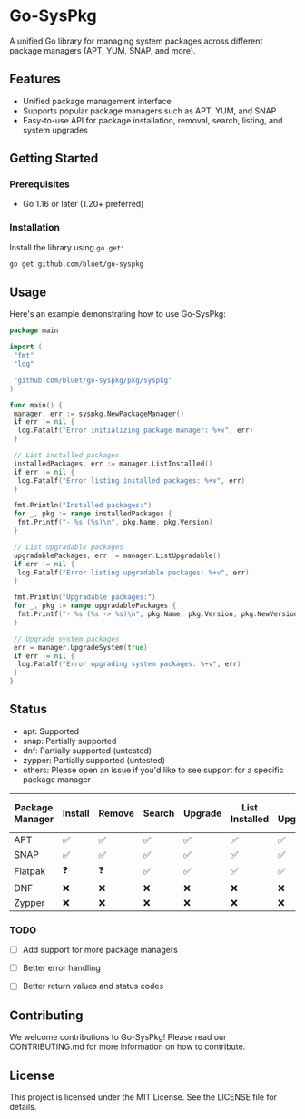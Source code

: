 # Go-SysPkg

A unified Go library for managing system packages across different package managers (APT, YUM, SNAP, and more).

## Features

- Unified package management interface
- Supports popular package managers such as APT, YUM, and SNAP
- Easy-to-use API for package installation, removal, search, listing, and system upgrades

## Getting Started

### Prerequisites

- Go 1.16 or later (1.20+ preferred)

### Installation

Install the library using `go get`:

```bash
go get github.com/bluet/go-syspkg
```

## Usage

Here's an example demonstrating how to use Go-SysPkg:

```go
package main

import (
 "fmt"
 "log"

 "github.com/bluet/go-syspkg/pkg/syspkg"
)

func main() {
 manager, err := syspkg.NewPackageManager()
 if err != nil {
  log.Fatalf("Error initializing package manager: %+v", err)
 }

 // List installed packages
 installedPackages, err := manager.ListInstalled()
 if err != nil {
  log.Fatalf("Error listing installed packages: %+v", err)
 }

 fmt.Println("Installed packages:")
 for _, pkg := range installedPackages {
  fmt.Printf("- %s (%s)\n", pkg.Name, pkg.Version)
 }

 // List upgradable packages
 upgradablePackages, err := manager.ListUpgradable()
 if err != nil {
  log.Fatalf("Error listing upgradable packages: %+v", err)
 }

 fmt.Println("Upgradable packages:")
 for _, pkg := range upgradablePackages {
  fmt.Printf("- %s (%s -> %s)\n", pkg.Name, pkg.Version, pkg.NewVersion)
 }

 // Upgrade system packages
 err = manager.UpgradeSystem(true)
 if err != nil {
  log.Fatalf("Error upgrading system packages: %+v", err)
 }
}

```

## Status
- apt: Supported
- snap: Partially supported
- dnf: Partially supported (untested)
- zypper: Partially supported (untested)
- others: Please open an issue if you'd like to see support for a specific package manager

| Package Manager | Install | Remove | Search | Upgrade | List Installed | List Upgradable | Get Package Info |
| --------------- | ------- | ------ | ------ | ------- | -------------- | --------------- | ---------------- |
| APT             | ✅      | ✅    | ✅     | ✅     | ✅             | ✅             | ✅               |
| SNAP            | ✅      | ✅    | ✅     | ✅     | ✅             | ✅             | ✅               |
| Flatpak         | ❓      | ❓    | ✅     | ✅     | ✅             | ✅             | ✅               |
| DNF             | ❌      | ❌    | ❌     | ❌     | ❌             | ❌             | ❌               |
| Zypper          | ❌      | ❌    | ❌     | ❌     | ❌             | ❌             | ❌               |

### TODO
- [ ] Add support for more package managers
- [ ] Better error handling
- [ ] Better return values and status codes


## Contributing
We welcome contributions to Go-SysPkg! Please read our CONTRIBUTING.md for more information on how to contribute.

## License
This project is licensed under the MIT License. See the LICENSE file for details.
